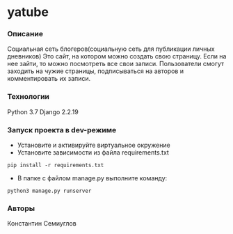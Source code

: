 # yatube
### Описание
Социальная сеть блогеров(социальную сеть для публикации личных дневников)
Это сайт, на котором можно создать свою страницу. Если на нее зайти, то можно посмотреть все свои записи.
Пользователи смогут заходить на чужие страницы, подписываться на авторов и комментировать их записи.
### Технологии
Python 3.7
Django 2.2.19
### Запуск проекта в dev-режиме
- Установите и активируйте виртуальное окружение
- Установите зависимости из файла requirements.txt
```
pip install -r requirements.txt
``` 
- В папке с файлом manage.py выполните команду:
```
python3 manage.py runserver
```
### Авторы
Константин Семиуглов
